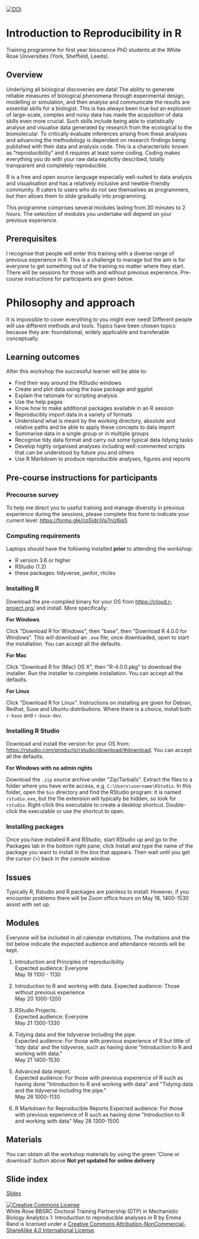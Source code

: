
[![DOI](https://zenodo.org/badge/DOI/)](https://doi.org/xxxxxx)

# Introduction to Reproducibility in R

Training programme for first year bioscience PhD students at the White Rose Universities (York, Sheffield, Leeds).

## Overview

Underlying all biological discoveries are data! The ability to generate reliable measures of biological phenomena through experimental design, modelling or simulation, and then analyse and communicate the results are essential skills for a biologist. This is has always been true but an explosion of large-scale, complex and noisy data has made the acquisition of data skills even more crucial. Such skills include being able to statistically analyse and visualise data generated by research from the ecological to the biomolecular. To critically evaluate inferences arising from these analyses and  advancing the methodology is dependent on research findings being published with their data and analysis code. This is a characteristic known as “reproducibility” and it requires at least some coding. Coding makes everything you do with your raw data explicitly described, totally transparent and completely reproducible. 

R is a free and open source language especially well-suited to data analysis and visualisation and has a relatively inclusive and newbie-friendly community. R caters to users who do not see themselves as programmers, but then allows them to slide gradually into programming.


This programme comprises several modules lasting from 30 minutes to 2 hours. The selection of modules you undertake will depend on your previous experience.

## Prerequisites

I recognise that people will enter this training with a diverse range of previous experience in R. This is a challenge to manage but the aim is for everyone to get something out of the training no matter where they start. 
There will be sessions for those with and without previous experience. Pre-course instructions for participants are given below.

# Philosophy and approach

It is impossible to cover everything to you might ever need! Different people will use different methods and tools. Topics have been chosen topics because they are: foundational, widely applicable and transferable conceptually.


## Learning outcomes

After this workshop the successful learner will be able to:

* Find their way around the RStudio windows
* Create and plot data using the base package and ggplot
* Explain the rationale for scripting analysis
* Use the help pages
* Know how to make additional packages available in an R session
* Reproducibly import data in a variety of formats
* Understand what is meant by the working directory, absolute and relative paths and be able to apply these concepts to data import
* Summarise data in a single group or in multiple groups
* Recognise tidy data format and carry out some typical data tidying tasks
* Develop highly organised analyses including well-commented scripts that can be understood by future you and others
* Use R Markdown to produce reproducible analyses, figures and reports

## Pre-course instructions for participants

### Precourse survey

To help me direct you to useful training and manage diversity in previous experience during the sessions, please complete this form to indicate your current level: https://forms.gle/cpSjdcjVa7niz6iq5

### Computing requirements

Laptops should have the following installed **prior** to attending the workshop:

- R version 3.6 or higher
- RStudio (1.2)
- these packages: tidyverse, janitor, rticles

### Installing R

Download the pre-compiled binary for your OS from https://cloud.r-project.org/ and install. More specifically:

**For Windows**

Click "Download R for Windows", then "base", then "Download R 4.0.0 for Windows". This will download an `.exe` file; once downloaded, open to start the installation. You can accept all the defaults.

**For Mac**

Click "Download R for (Mac) OS X", then "R-4.0.0.pkg" to download the installer.
Run the installer to complete installation. You can accept all the defaults.

**For Linux**

Click "Download R for Linux". Instructions on installing are given for Debian, Redhat, Suse and Ubuntu distributions. Where there is a choice, install both `r-base` and `r-base-dev`.

### Installing R Studio

Download and install the version for your OS from: https://rstudio.com/products/rstudio/download/#download.
You can accept all the defaults.

**For Windows with no admin rights**

Download the `.zip` source archive under "Zip/Tarballs". Extract the files to a folder where you have write access, e.g. `C:\Users\username\RStudio`. In this folder, open the `bin` directory and find the RStudio program: it is named `rstudio.exe`, but the file extension will typically be hidden, so look for `rstudio`. Right-click this executable to create a desktop shortcut. Double-click the executable or use the shortcut to open.


### Installing packages

Once you have installed R and RStudio, start RStudio up and go to the Packages tab in the bottom right pane; click Install and type the name of the package you want to install in the box that appears. Then wait until you get the cursor (>) back in the console window.

## Issues 

Typically R, Rstudio and R packages are painless to install. However, if you encounter problems there will be Zoom office hours on May 18, 1400-1530 assist with set up.  


 
## Modules

Everyone will be included in all calendar invitations. The invitations and the list below indicate the expected audience and attendance records will be kept.

1. Introduction and Principles of reproducibility  
   Expected audience: Everyone  
   May 19 1100 - 1130  
 

2. Introduction to R and working with data. 
   Expected audience: Those without previous experience  
   May 20 1000-1200  
 

3. RStudio Projects.  
   Expected audience: Everyone  
   May 21 1300-1330  
 

4. Tidying data and the tidyverse including the pipe.  
   Expected audience: For those with previous experience of R but little of 'tidy data' and the tidyverse, such as having done "Introduction to R and working with data."  
   May 21 1400-1530  
 

5. Advanced data import.  
   Expected audience: For those with previous experience of R such as having done "Introduction to R and working with data" and "Tidying data and the tidyverse including the pipe."  
   May 26 1000-1130   
 

6. R Markdown for Reproducible Reports
   Expected audience: For those with previous experience of R such as having done "Introduction to R and working with data" 
   May 28 1300-1500 


## Materials
You can obtain all the workshop materials by using the green 'Clone or download' button above
**Not yet updated for online delivery**

## Slide index

[Slides](https://3mmarand.github.io/pgr_reproducibility/index.html)

<a rel="license" href="http://creativecommons.org/licenses/by-nc-sa/4.0/"><img alt="Creative Commons License" style="border-width:0" src="https://i.creativecommons.org/l/by-nc-sa/4.0/88x31.png" /></a><br /><span xmlns:dct="http://purl.org/dc/terms/" property="dct:title">White Rose BBSRC Doctoral Training Partnership (DTP) in Mechanistic Biology Analytics 1: Introduction to reproducible analyses in R</span> by <span xmlns:cc="http://creativecommons.org/ns#" property="cc:attributionName">Emma Rand</span> is licensed under a <a rel="license" href="http://creativecommons.org/licenses/by-nc-sa/4.0/">Creative Commons Attribution-NonCommercial-ShareAlike 4.0 International License</a>.








